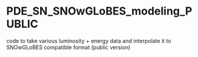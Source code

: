 # PDE_SN_SNOwGLoBES_modeling_PUBLIC
code to take various luminosity + energy data and interpolate it to SNOwGLoBES compatible format (public version) 
